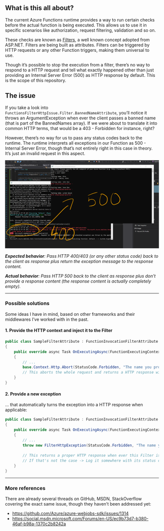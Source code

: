 ## What is this all about?

The current Azure Functions runtime provides a way to run certain checks before the actual function is being executed. This allows us to use it in specific scenarios like authorization, request filtering, validation and so on.

These checks are known as [Filters](https://github.com/Azure/azure-webjobs-sdk/wiki/Function-Filters), a well known concept adopted from ASP.NET. Filters are being built as attributes. Filters can be triggered by HTTP requests or any other Function triggers, making them universal to use.

Though it’s possible to stop the execution from a filter, there’s no way to respond to a HTTP request and tell what exactly happened other than just providing an Internal Server Error (500) as HTTP response by default. This is the scope of this repository.

## The issue

If you take a look into `FunctionsFilterHttpIssue.Filter.BannedNameAttribute`, you’ll notice it throws an ArgumentException when ever the client passes a banned name (that is part of the BannedNames array). If we were about to translate it into common HTTP terms, that would be a 403 - Forbidden for instance, right?

However, there’s no way for us to pass any status codes back to the runtime. The runtime interprets all exceptions in our Function as 500 - Internal Server Error, though that’s not entirely right in this case in theory. It’s just an invalid request in this aspect.



![1536579551008](assets/1536579551008.png)

_**Expected behavior**: Pass HTTP 400/403 (or any other status code) back to the client as response plus return the exception message to the response content._

_**Actual behavior**: Pass HTTP 500 back to the client as response plus don’t provide a response content (the response content is actually completely empty)._

---

### Possible solutions

Some ideas I have in mind, based on other frameworks and their middlewares I’ve worked with in the past.

#### 1. Provide the HTTP context and inject it to the Filter

```csharp
public class SampleFilterAttribute : FunctionInvocationFilterAttribute
{
    public override async Task OnExecutingAsync(FunctionExecutingContext executingContext, CancellationToken cancellationToken) 
    {
        // ...
        base.Context.Http.Abort(StatusCode.Forbidden, "The name you provided belongs to the list of banned names.");
        // This aborts the whole request and returns a HTTP response with the status code and the error message as body content.
    }
}
```



#### 2. Provide a new exception 

… that automatically turns the exception into a HTTP response when applicable:

```csharp
public class SampleFilterAttribute : FunctionInvocationFilterAttribute
{
    public override async Task OnExecutingAsync(FunctionExecutingContext executingContext, CancellationToken cancellationToken) 
    {
        // ...
        throw new FilterHttpException(StatusCode.Forbidden, "The name you provided belongs to the list of banned names.");
        
        // This returns a proper HTTP response when ever this Filter is being called by a HTTP trigger.
        // If that's not the case -> Log it somewhere with its status code and handle it as common exception.
    }
}
```



---

### More references

There are already several threads on GitHub, MSDN, StackOverflow covering the exact same issue, though they haven’t been addressed yet:

- https://github.com/Azure/azure-webjobs-sdk/issues/1314
- https://social.msdn.microsoft.com/Forums/en-US/ec9b73d7-b380-46af-b98a-1370c2b8242a